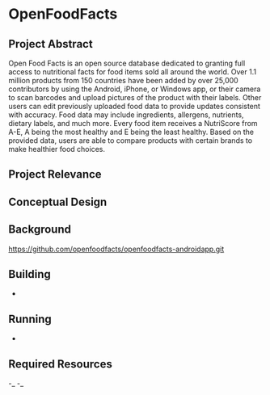 # OpenFoodFacts

## Project Abstract
Open Food Facts is an open source database dedicated to granting full access to nutritional facts for food items sold all around the world. Over 1.1 million products from 150 countries have been added by over 25,000 contributors by using the Android, iPhone, or Windows app, or their camera to scan barcodes and upload pictures of the product with their labels. Other users can edit previously uploaded food data to provide updates consistent with accuracy. Food data may include ingredients, allergens, nutrients, dietary labels, and much more. Every food item receives a NutriScore from A-E, A being the most healthy and E being the least healthy. Based on the provided data, users are able to compare products with certain brands to make healthier food choices.

## Project Relevance


## Conceptual Design


## Background 
https://github.com/openfoodfacts/openfoodfacts-androidapp.git


**Building**
-
-

**Running**
-
-

## Required Resources
-_
-_
